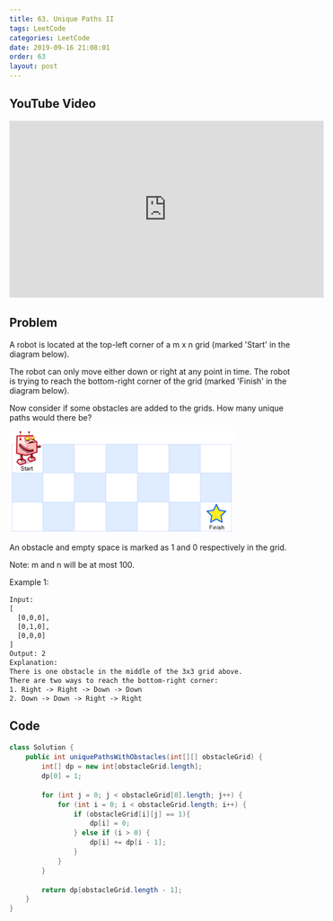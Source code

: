 ```yaml
---
title: 63. Unique Paths II
tags: LeetCode
categories: LeetCode
date: 2019-09-16 21:08:01
order: 63
layout: post
---
```


## YouTube Video

<iframe width="560" height="315" src="https://www.youtube.com/embed/sJo09lnyBqM" frameborder="0" allow="accelerometer; autoplay; encrypted-media; gyroscope; picture-in-picture" allowfullscreen></iframe>

## Problem

A robot is located at the top-left corner of a m x n grid (marked 'Start' in the diagram below).

The robot can only move either down or right at any point in time. The robot is trying to reach the bottom-right corner of the grid (marked 'Finish' in the diagram below).

Now consider if some obstacles are added to the grids. How many unique paths would there be?

![image tooltip here](./assets/63.png)

An obstacle and empty space is marked as 1 and 0 respectively in the grid.

Note: m and n will be at most 100.

Example 1:

```
Input:
[
  [0,0,0],
  [0,1,0],
  [0,0,0]
]
Output: 2
Explanation:
There is one obstacle in the middle of the 3x3 grid above.
There are two ways to reach the bottom-right corner:
1. Right -> Right -> Down -> Down
2. Down -> Down -> Right -> Right
```

## Code

```java
class Solution {
    public int uniquePathsWithObstacles(int[][] obstacleGrid) {
        int[] dp = new int[obstacleGrid.length];
        dp[0] = 1;

        for (int j = 0; j < obstacleGrid[0].length; j++) {
            for (int i = 0; i < obstacleGrid.length; i++) {
                if (obstacleGrid[i][j] == 1){
                    dp[i] = 0;
                } else if (i > 0) {
                    dp[i] += dp[i - 1];
                }
            }
        }

        return dp[obstacleGrid.length - 1];
    }
}
```
